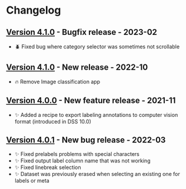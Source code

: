 # Changelog

## [Version 4.1.0](https://github.com/dataiku/dss-plugin-ml-assisted-labeling/releases/tag/v4.1.1) - Bugfix release - 2023-02
- 🪲 Fixed bug where category selector was sometimes not scrollable

## [Version 4.1.0](https://github.com/dataiku/dss-plugin-ml-assisted-labeling/releases/tag/v4.1.0) - New release - 2022-10
- 🔥 Remove Image classification app

## [Version 4.0.0](https://github.com/dataiku/dss-plugin-ml-assisted-labeling/releases/tag/v4.0.0) - New feature release - 2021-11
- ✨ Added a recipe to export labeling annotations to computer vision format (introduced in DSS 10.0)

## [Version 4.0.1](https://github.com/dataiku/dss-plugin-ml-assisted-labeling/releases/tag/v4.0.0) - New bug release - 2022-03
- ✨ Fixed prelabels problems with special characters
- ✨ Fixed output label column name that was not working
- ✨ Fixed linebreak selection
- ✨ Dataset was previously erased when selecting an existing one for labels or meta